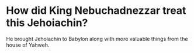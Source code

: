 # How did King Nebuchadnezzar treat this Jehoiachin?

He brought Jehoiachin to Babylon along with more valuable things from the house of Yahweh. 
